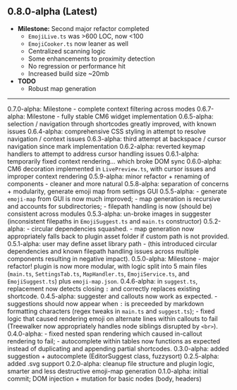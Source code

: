 ## 0.8.0-alpha (Latest)

- **Milestone:** Second major refactor completed
  - `EmojiLive.ts` was >600 LOC, now <100
  - `EmojiCooker.ts` now leaner as well
  - Centralized scanning logic
  - Some enhancements to proximity detection
  - No regression or performance hit
  - Increased build size ~20mb
- **TODO**
  - Robust map generation

---

0.7.0-alpha: Milestone - complete context filtering across modes
0.6.7-alpha: Milestone - fully stable CM6 widget implementation
0.6.5-alpha: selection / navigation through shortcodes greatly improved, with known issues
0.6.4-alpha: comprehensive CSS styling in attempt to resolve navigation / context issues
0.6.3-alpha: third attempt at backspace / cursor navigation since mark implementation
0.6.2-alpha: reverted keymap handlers to attempt to address cursor handling issues
0.6.1-alpha: temporarily fixed context rendering... which broke DOM sync
0.6.0-alpha: CM6 decoration implemented in `LivePreview.ts`, with cursor issues and improper context rendering
0.5.9-alpha: minor refactor + renaming of components - cleaner and more natural
0.5.8-alpha: separation of concerns + modularity, generate emoji map from settings GUI
0.5.5-alpha: - generate `emoji-map` from GUI is now much improved; - map generation is recursive and accounts for subdirectories; - filepath handling is now (should be) consistent across modules
0.5.3-alpha: un-broke images in suggester (inconsistent filepaths in `EmojiSuggest.ts` and `main.ts` constructor)
0.5.2-alpha: - circular dependencies squashed. - map generation now appropriately falls back to plugin asset folder if custom path is not provided.
0.5.1-alpha: user may define asset library path - (this introduced circular dependencies and known filepath handling issues across multiple components resulting in negative impact).
0.5.0-alpha: Milestone - major refactor! plugin is now more modular, with logic split into 5 main files (`main.ts`, `SettingsTab.ts`, `MapHandler.ts`, `EmojiService.ts`, and `EmojiSuggest.ts`) plus `emoji-map.json`.
0.4.6-alpha: in `suggest.ts`, replacement now detects closing `:` and correctly replaces existing shortcode.
0.4.5-alpha: suggester and callouts now work as expected. - suggestions should now appear when `:` is preceeded by markdown formatting characters (regex tweaks in `main.ts` and `suggest.ts`); - fixed logic that caused rendering emoji on alternate lines within callouts to fail (Treewalker now appropriately handles node siblings disrupted by `<br>`).
0.4.0-alpha: - fixed nested span rendering which caused in-callout rendering to fail; - autocomplete within tables now functions as expected instead of duplicating and appending partial shortcodes.
0.3.0-alpha: added suggestion + autocomplete (EditorSuggest class, fuzzysort)
0.2.5-alpha: added .svg support
0.2.0-alpha: cleanup file structure and plugin logic, smarter and less destructive emoji-map generation
0.1.0-alpha: initial commit; DOM injection + mutation for basic nodes (body, headers)
